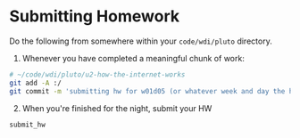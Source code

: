 # Submitting Homework

Do the following from somewhere within your `code/wdi/pluto` directory.

1. Whenever you have completed a meaningful chunk of work:

```bash
# ~/code/wdi/pluto/u2-how-the-internet-works
git add -A :/
git commit -m 'submitting hw for w01d05 (or whatever week and day the hw was assigned)'
```

2. When you're finished for the night, submit your HW

```bash
submit_hw
```
